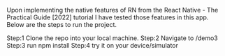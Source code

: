 Upon implementing the native features of RN from the  React Native - The Practical Guide [2022] tutorial I have tested those features in this app. Below are the steps to run the project.

Step:1 Clone the repo into your local machine.
Step:2 Navigate to /demo3
Step:3 run npm install
Step:4 try it on your device/simulator
